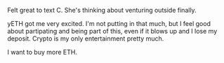 Felt great to text C. She's thinking about venturing outside finally.

yETH got me very excited. I'm not putting in that much, but I feel good about partipating and being part of this, even if it blows up and I lose my deposit. Crypto is my only entertainment pretty much.

I want to buy more ETH.
